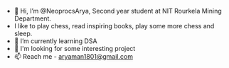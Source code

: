 - 👋 Hi, I’m @NeoprocsArya, Second year student at NIT Rourkela Mining Department.
- I like to play chess, read inspiring books, play some more chess and sleep.
- 🌱 I’m currently learning DSA
- 💞️ I'm looking for some interesting project
- 📫 Reach me - aryaman1801@gmail.com

<!---
NeoprocsArya/NeoprocsArya is a ✨ special ✨ repository because its `README.md` (this file) appears on your GitHub profile.
You can click the Preview link to take a look at your changes.
--->
